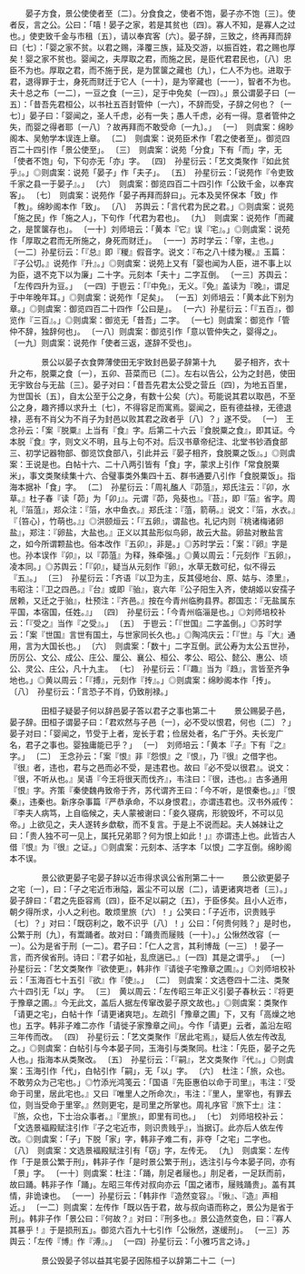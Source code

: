 <!-- { "loadSidebar": true } -->
　　晏子方食，景公使使者至〔二〕。分食食之，使者不饱，晏子亦不饱〔三〕。使者反，言之公。公曰：「嘻！晏子之家，若是其贫也〔四〕。寡人不知，是寡人之过也。」使吏致千金与市租〔五〕，请以奉宾客〔六〕。晏子辞，三致之，终再拜而辞曰〔七〕：「婴之家不贫。以君之赐，泽覆三族，延及交游，以振百姓，君之赐也厚矣！婴之家不贫也。婴闻之，夫厚取之君，而施之民，是臣代君君民也，〔八〕忠臣不为也。厚取之君，而不施于民，是为筐箧之藏也〔九〕，仁人不为也。进取于君，退得罪于士，身死而财迁于它人〔一十〕，是为宰藏也〔一一〕，智者不为也。夫十总之布〔一二〕，一豆之食〔一三〕，足于中免矣〔一四〕。」景公谓晏子曰〔一五〕：「昔吾先君桓公，以书社五百封管仲〔一六〕，不辞而受，子辞之何也？〔一七〕」晏子曰：「婴闻之，圣人千虑，必有一失；愚人千虑，必有一得。意者管仲之失，而婴之得者耶〔一八〕？故再拜而不敢受命〔一九〕。」
〔一〕　则虞案：绵眇阁本、吴勉学本误连上章。
〔二〕　则虞案：说苑臣术作「君之使者至」。御览四百二十四引作「景公使至」。
〔三〕　则虞案：说苑「分食」下有「而」字，无「使者不饱」句，下句亦无「亦」字。
〔四〕　孙星衍云：「艺文类聚作『如此贫乎』。」◎则虞案：说苑「晏子」作「夫子」。
〔五〕　孙星衍云：「说苑作『令吏致千家之县一于晏子』。」
〔六〕　则虞案：御览四百二十四引作「公致千金，以奉宾客」。
〔七〕　则虞案：说苑作「晏子再拜而辞曰」。元本及吴怀保本「致」作「教」。绵眇阁本作「致」。
〔八〕　苏舆云：「言代君为民之君。」◎则虞案：说苑「施之民」作「施之人」，下句作「代君为君也」。
〔九〕　则虞案：说苑作「而藏之，是筐箧存也」。
〔一十〕刘师培云：「黄本『它』误『宅』。」◎则虞案：说苑作「厚取之君而无所施之，身死而财迁」。
〔一一〕苏时学云：「宰，主也。」
〔一二〕孙星衍云：「『总』即『稯』假音字。说文：『布之八十缕为稯。』玉篇：『子公切。』说苑作『升』。」◎则虞案：说苑上又有「婴也闻为人臣，进不事上以为臣，退不克下以为廉」二十字。元刻本「夫十」二字互倒。
〔一三〕苏舆云：「左传四升为豆。」
〔一四〕于鬯云：「『中免』，无义。『免』盖读为『晚』，谓足于中年晚年耳。」◎则虞案：说苑作「足矣」。
〔一五〕刘师培云：「黄本此下别为章。」◎则虞案：御览四百二十四作「公曰是」。
〔一六〕孙星衍云：「『五百』，御览作『三百』。」◎则虞案：御览无「昔吾」二字。
〔一七〕则虞案：御览作「管仲不辞，独辞何也」。
〔一八〕则虞案：御览引作「意以管仲失之，婴得之」。
〔一九〕则虞案：说苑作「使者三返，遂辞不受也」。



　　　　景公以晏子衣食弊薄使田无宇致封邑晏子辞第十九
　　晏子相齐，衣十升之布，脱粟之食〔一〕，五卯、苔菜而已〔二〕。左右以告公，公为之封邑，使田无宇致台与无盐〔三〕。晏子对曰：「昔吾先君太公受之营丘〔四〕，为地五百里，为世国长〔五〕，自太公至于公之身，有数十公矣〔六〕。苟能说其君以取邑，不至公之身，趣齐搏以求升土〔七〕，不得容足而寓焉。婴闻之，臣有德益禄，无德退禄，恶有不肖父为不肖子为封邑以败其君之政者乎〔八〕？」遂不受。
〔一〕　王念孙云：「案『脱粟』上当有『食』字。后第二十六云『食脱粟之食』，即其证。今本脱『食』字，则文义不明，且与上句不对。后汉书章帝纪注、北堂书钞酒食部三、初学记器物部、御览饮食部八，引此并云『晏子相齐，食脱粟之饭』。」◎则虞案：王说是也。白帖十六、二十八两引皆有「食」字，蒙求上引作「常食脱粟米」，事文类聚续集十六、合璧事类外集四十五、群书通要八引作「食脱粟饭」。指海本据补「食」字。
〔二〕　孙星衍云：「周礼醢人『茆菹』，郑氏注云：『卯，水草。』杜子春『读「茆」为「卯」』。元谓『茆，凫葵也』。『苔』，即『菭』省字。周礼『箈菹』，郑众注：『箈，水中鱼衣。』郑氏注：『菹，箭萌。』说文：『箈，水衣。』『｛笞心｝，竹萌也。』」◎洪颐烜云：「『五卵』，谓盐也。礼记内则『桃诸梅诸卵盐』，郑注：『卵盐，大盐也。』正义以其盐形似鸟卵，故云大盐。卵盐对散盐言之，如今所谓颗盐也。俗本改作『五卯』，非是。」◎苏时学云：「案：『卵』字是也。孙本误作『卯』，以『茆菹』为释，殊牵强。」◎黄以周云：「元刻作『五卵』，凌本同。」◎苏舆云：「『卯』，疑当从元刻作『卵』，水草无数可纪，似不得云『五』。」
〔三〕　孙星衍云：「齐语『以卫为主，反其侵地台、原、姑与、漆里』，韦昭注：『卫之四邑。』『台』或即『骀』，哀六年『公子阳生入齐，使胡姬以安孺子居赖，又迁之于骀』，杜预注：『齐邑。』按在今青州临朐县界。郡国志：『无盐属东平国，本宿国，任姓。』」
〔四〕　孙星衍云：「今青州临淄是也。」◎刘师培校补云：「『受之』当作『之受』。」
〔五〕　于鬯云：「『世国』二字盖倒。」◎苏时学云：「案『世国』言世有国土，与世家同长久也。」◎陶鸿庆云：「『世』与『大』通用，言为大国长也。」
〔六〕　则虞案：「数十」二字互倒。武公寿为太公五世孙，历厉公、文公、成公、庄公、厘公、襄公、桓公、孝公、昭公、懿公、惠公、顷公、灵公、庄公，凡十九主。
〔七〕　孙星衍云：「『趣』当为『趋』，言皆至齐争地也。」◎黄以周云：「『搏』，元刻作『抟』。」◎则虞案：绵眇阁本作「抟」。
〔八〕　孙星衍云：「言恐子不肖，仍致削禄。」



　　　　田桓子疑晏子何以辞邑晏子答以君子之事也第二十
　　景公赐晏子邑，晏子辞。田桓子谓晏子曰：「君欢然与子邑〔一〕，必不受以恨君，何也〔二〕？」晏子对曰：「婴闻之，节受于上者，宠长于君；俭居处者，名广于外。夫长宠广名，君子之事也。婴独庸能已乎？」
〔一〕　刘师培云：「黄本『子』下有『之』字。」
〔二〕　王念孙云：「案『恨』非『怨恨』之『恨』，乃『很』之借字也。『很』者，违也，君与之邑而必不受，是违君也。故曰『必不受以很君』。说文：『很，不听从也。』吴语『今王将很天而伐齐』，韦注曰：『很，违也。』古多通用『恨』字。齐策『秦使魏冉致帝于齐，苏代谓齐王曰：「今不听，是恨秦也。」』『恨秦』，违秦也。新序杂事篇『严恭承命，不以身恨君』，亦谓违君也。汉书外戚传：『李夫人病笃，上自临候之，夫人蒙被谢曰：「妾久寝病，形貌毁坏，不可以见帝。」上欲见之，夫人遂转乡歔欷，而不复言。于是上不说而起。夫人姊妹让之曰：「贵人独不可一见上，属托兄弟耶？何为恨上如此！」』亦谓违上也。此皆古人借『恨』为『很』之证。」◎则虞案：元刻本、活字本「以恨」二字互倒。绵眇阁本不误。



　　　　景公欲更晏子宅晏子辞以近市得求讽公省刑第二十一
　　景公欲更晏子之宅〔一〕，曰：「子之宅近市湫隘，嚣尘不可以居〔二〕，请更诸爽垲者〔三〕。」晏子辞曰：「君之先臣容焉〔四〕，臣不足以嗣之〔五〕，于臣侈矣。且小人近市，朝夕得所求，小人之利也。敢烦里旅〔六〕！」公笑曰：「子近市，识贵贱乎〔七〕？」对曰：「既窃利之，敢不识乎〔八〕！」公曰：「何贵何贱？」是时也，公繁于刑〔九〕，有鬻踊者。故对曰：「踊贵而屦贱〔一十〕。」公愀然改容〔一一〕。公为是省于刑〔一二〕。君子曰：「仁人之言，其利博哉〔一三〕！晏子一言，而齐侯省刑。诗曰：『君子如祉，乱庶遄已。』〔一四〕其是之谓乎。」
〔一〕　孙星衍云：「艺文类聚作『欲使更』，韩非作『请徙子宅豫章之圃』。」◎刘师培校补云：「玉海百七十五引『欲』作『使』。」
〔二〕　则虞案：文选卷四十二注、类聚六十四引无「以」字。
〔三〕　黄以周云：「左传昭三年正义引晏子春秋云：『将更于豫章之圃。』今无此文，盖后人据左传窜改晏子原文故也。」◎则虞案：类聚作「请更之宅」，白帖十作「请更诸爽垲」。左疏引「豫章之圃」下，又有「高燥之地也」五字。韩非子难二亦作「请徙子家豫章之间」。今作「请更」云者，盖沿左昭三年传而改。
〔四〕　孙星衍云：「艺文类聚作『居此宅焉』，疑后人依左传改乱之。」◎则虞案：白帖引与今本晏子同，玉海引与类聚同。杜注：「先臣，晏子之先人也。」指海本从类聚改。
〔五〕　孙星衍云：「『嗣』，艺文类聚作『代』。」◎则虞案：玉海引作「代」，白帖引作「嗣」，无「以」字。
〔六〕　杜注：「旅，众也。不敢劳众为己宅也。」◎竹添光鸿笺云：「国语『先臣惠伯以命于司里』，韦注：『受命于司里，居此宅也。』又曰『唯里人之所命次』，韦注：『里人，里宰也，有罪去位，则当受命于里宰。』然则更宅，是司里之所掌也。周礼序官『旅下士』注：『旅，众也，下士治众事者。』『里旅』，即里有司也。」
〔七〕　刘师培校补云：「文选景褔殿赋注引作『子之宅近市，则识贵贱乎』，当据订。此亦后人依左传改。◎则虞案：「子」下脱「家」字，韩非子难二有，非夺「之宅」二字也。
〔八〕　则虞案：文选景褔殿赋注引有「窃」字，左传无。
〔九〕　则虞案：左传作「于是景公繁于刑」，韩非子作「是时景公繁于刑」，选注引与今本晏子同，亦有「景」字。
〔一十〕则虞案：杜注：「踊，刖足者屦也。」刖足者，一足跃而前，故曰踊。韩非子作「踊」。左昭三年传对叔向亦云「国之诸市，屦贱踊贵」。盖有其情，非诡谏也。
〔一一〕孙星衍云：「韩非作『造然变容』。『愀』、『造』声相近。」
〔一二〕则虞案：左传作「既以告于君，故与叔向语而称之，景公为是省于刑」。韩非子作「景公曰：『何故？』对曰：『刑多也。』景公造然变色，曰：『寡人其暴乎！』于是损刑五」。御览六百九十七引作「公愀然，遂缓刑」。
〔一三〕苏舆云：「左传『博』作『溥』。」
〔一四〕孙星衍云：「小雅巧言之诗。」



　　　　景公毁晏子邻以益其宅晏子因陈桓子以辞第二十二〔一〕
